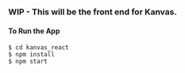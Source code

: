 ### WIP - This will be the front end for Kanvas.


#### To Run the App

```
$ cd kanvas_react
$ npm install
$ npm start
```

